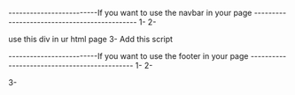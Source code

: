 -------------------------If you want to use the navbar in your page ---------------------------------------------
1- <link rel="stylesheet" href="./css/navbar.css"/> 
2-  <div id="navbar"></div>      use this div in ur html page 
3- Add this script 
<script type="module">
    import { navbar } from './components/navbar.js';
    document.getElementById('navbar').innerHTML = navbar;
  </script>


-------------------------If you want to use the footer in your page ---------------------------------------------
1-<link rel="stylesheet" href="./css/footer.css">
2-  <div id="footer-placeholder"></div>
3- <script type="module">
    import { footer } from './components/footer.js';
    document.getElementById('footer-placeholder').innerHTML = footer;
  </script>
